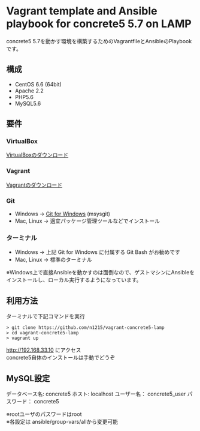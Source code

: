 Vagrant template and Ansible playbook for concrete5 5.7 on LAMP 
==============================================================
concrete5 5.7を動かす環境を構築するためのVagrantfileとAnsibleのPlaybookです。


構成
----
* CentOS 6.6 (64bit)
* Apache 2.2
* PHP5.6 
* MySQL5.6

要件
----
### VirtualBox
 [VirtualBoxのダウンロード](https://www.virtualbox.org/wiki/Downloads)

### Vagrant
[Vagrantのダウンロード](https://www.vagrantup.com/downloads.html)

### Git
* Windows → [Git for Windows](https://msysgit.github.io/) (msysgit)
* Mac, Linux → 適宜パッケージ管理ツールなどでインストール

### ターミナル
* Windows → 上記 Git for Windows に付属する Git Bash がお勧めです
* Mac, Linux → 標準のターミナル

※Windows上で直接Ansibleを動かすのは面倒なので、ゲストマシンにAnsibleをインストールし、ローカル実行するようになっています。


利用方法
--------
ターミナルで下記コマンドを実行

    > git clone https://github.com/n1215/vagrant-concrete5-lamp
    > cd vagrant-concrete5-lamp
    > vagrant up

http://192.168.33.10 にアクセス  
concrete5自体のインストールは手動でどうぞ

MySQL設定
-----------
データベース名: concrete5
ホスト: localhost
ユーザー名： concrete5_user
パスワード： concrete5

※rootユーザのパスワードはroot  
※各設定は ansible/group-vars/allから変更可能